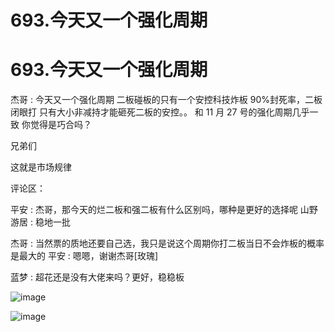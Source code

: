 # 693.今天又一个强化周期

# 693.今天又一个强化周期

杰哥 : 今天又一个强化周期 二板碰板的只有一个安控科技炸板 90%封死率，二板闭眼打 只有大小非减持才能砸死二板的安控。。 和 11 月 27 号的强化周期几乎一致 你觉得是巧合吗？

兄弟们

这就是市场规律

评论区：

平安 : 杰哥，那今天的烂二板和强二板有什么区别吗，哪种是更好的选择呢 山野游居 : 稳地一批

杰哥 : 当然票的质地还要自己选，我只是说这个周期你打二板当日不会炸板的概率是最大的 平安 : 嗯嗯，谢谢杰哥[玫瑰]

蓝梦 : 超花还是没有大佬来吗？更好，稳稳板

![image](img/Image_221.png)

![image](img/Image_222.png)